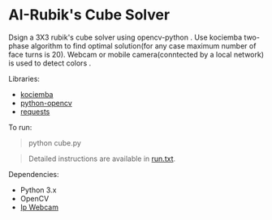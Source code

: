 # AI-Rubik's Cube Solver 
Dsign a 3X3 rubik's cube solver using opencv-python .
Use kociemba two-phase algorithm to find optimal solution(for any case maximum number of face turns is 20).
Webcam or mobile camera(conntected by a local network) is used to detect colors .

Libraries:
* [kociemba](https://github.com/muodov/kociemba)
* [python-opencv](https://opencv-python-tutroals.readthedocs.io/en/latest/py_tutorials/py_tutorials.html)
* [requests](https://requests.readthedocs.io/en/master/)



To run:


> python cube.py


> Detailed instructions are available in [run.txt](run.txt). 

Dependencies:

* Python 3.x
* OpenCV
* [Ip Webcam](https://play.google.com/store/apps/details?id=com.pas.webcam&hl=en_IN)
